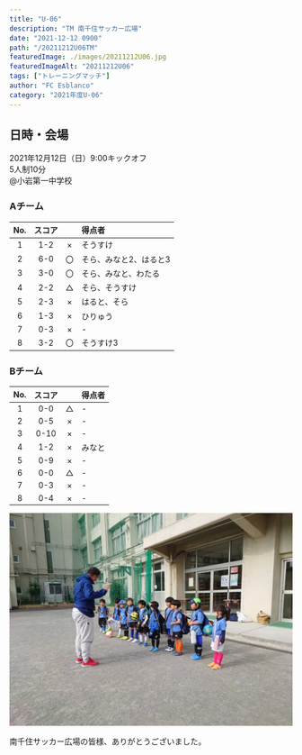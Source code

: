 ```yaml
---
title: "U-06"
description: "TM 南千住サッカー広場"
date: "2021-12-12 0900"
path: "/20211212U06TM"
featuredImage: ./images/20211212U06.jpg
featuredImageAlt: "20211212U06"
tags: ["トレーニングマッチ"]
author: "FC Esblanco"
category: "2021年度U-06"
---
```


## 日時・会場

2021年12月12日（日）9:00キックオフ<br>
5人制10分<br>
@小岩第一中学校

### Aチーム

| No.| スコア |   | 得点者  |
|:--:|:------:|:-:|:--------|
| 1  | 1-2 | × |そうすけ|
| 2  | 6-0 | 〇 |そら、みなと2、はると3|
| 3  | 3-0 | 〇 |そら、みなと、わたる|
| 4  | 2-2 | △ |そら、そうすけ|
| 5  | 2-3 | × |はると、そら|
| 6  | 1-3 | × |ひりゅう|
| 7  | 0-3 | × |-|
| 8  | 3-2 | 〇 |そうすけ3|


### Bチーム

| No.| スコア |   | 得点者  |
|:--:|:------:|:-:|:--------|
| 1  | 0-0 | △ |-|
| 2  | 0-5 | × |-|
| 3  | 0-10 | × |-|
| 4  | 1-2 | × |みなと|
| 5  | 0-9 | × |-|
| 6  | 0-0 | △ |-|
| 7  | 0-3 | × |-|
| 8  | 0-4 | × |-|


![20211212U06](./images/20211212U06B.jpg "U06TM")


南千住サッカー広場の皆様、ありがとうございました。